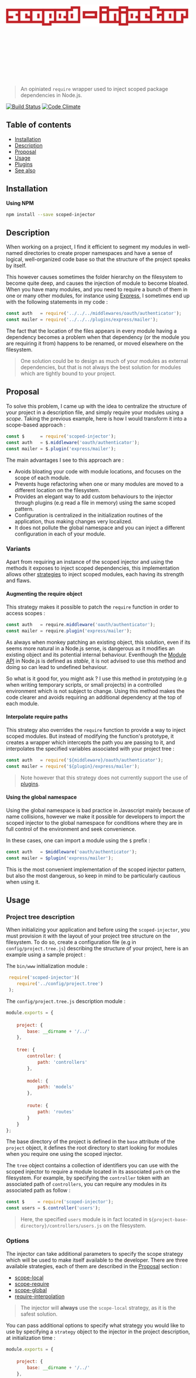 <h1 align="center">
	<br>
	<br>
	<br>
	<br>
	<br>
	<img width="600" src="https://github.com/HQarroum/scoped-injector/raw/master/docs/icon.png" alt="styleshift">
	<br>
	<br>
	<br>
	<br>
	<br>
</h1>

> An opiniated `require` wrapper used to inject scoped package dependencies in Node.js.

[![Build Status](https://travis-ci.org/HQarroum/scoped-injector.svg?branch=master)](https://travis-ci.org/HQarroum/scoped-injector) [![Code Climate](https://codeclimate.com/repos/55e34093e30ba072de0013d2/badges/acc2df5cc7f78c301ad9/gpa.svg)](https://codeclimate.com/repos/55e34093e30ba072de0013d2/feed)

## Table of contents

- [Installation](#installation)
- [Description](#description)
- [Proposal](#proposal)
- [Usage](#usage)
- [Plugins](#plugins)
- [See also](#see-also)

## Installation

**Using NPM**

```bash
npm install --save scoped-injector
```

## Description

When working on a project, I find it efficient to segment my modules in well-named directories to create proper namespaces and have a sense of logical, well-organized code base so that the structure of the project speaks by itself.

This however causes sometimes the folder hierarchy on the filesystem to become quite deep, and causes the injection of module to become bloated. When you have many modules, and you need to require a bunch of them in one or many other modules, for instance using [Express](https://expressjs.com), I sometimes end up with the following statements in my code :

```javascript
const auth   = require('../../../middlewares/oauth/authenticator');
const mailer = require('../../../plugins/express/mailer');
```

The fact that the location of the files appears in every module having a dependency becomes a problem when that dependency (or the module you are requiring it from) happens to be renamed, or moved elsewhere on the filesystem.

> One solution could be to design as much of your modules as external dependencies, but that is not always the best solution for modules which are tightly bound to your project.

## Proposal

To solve this problem, I came up with the idea to centralize the structure of your project in a description file, and simply require your modules using a *scope*. Taking the previous example, here is how I would transform it into a scope-based approach :

```javascript
const $      = require('scoped-injector');
const auth   = $.middleware('oauth/authenticator');
const mailer = $.plugin('express/mailer');
```

The main advantages I see to this approach are :

 * Avoids bloating your code with module locations, and focuses on the scope of each module.
 * Prevents huge refactoring when one or many modules are moved to a different location on the filesystem.
 * Provides an elegant way to add custom behaviours to the injector through plugins (e.g read a file in memory) using the same scoped pattern.
 * Configuration is centralized in the initialization routines of the application, thus making changes very localized.
 * It does not pollute the global namespace and you can inject a different configuration in each of your module.

### Variants

Apart from requiring an instance of the scoped injector and using the methods it exposes to inject scoped dependencies, this implementation allows other [strategies](#options) to inject scoped modules, each having its strength and flaws.

#### Augmenting the require object

This strategy makes it possible to patch the `require` function in order to access scopes :

```javascript
const auth   = require.middleware('oauth/authenticator');
const mailer = require.plugin('express/mailer');
```

As always when monkey patching an existing object, this solution, even if its seems more natural in a Node.js sense, is dangerous as it modifies an existing object and its potential internal behaviour. Eventhough the [Module API](https://nodejs.org/api/modules.html#modules_modules) in Node.js is defined as *stable*, it is not advised to use this method and doing so can lead to undefined behaviour.

So what is it good for, you might ask ? I use this method in prototyping (e.g when writing temporary scripts, or small projects) in a controlled environment which is not subject to change. Using this method makes the code clearer and avoids requiring an additional dependency at the top of each module.

#### Interpolate require paths

This strategy also overrides the `require` function to provide a way to inject scoped modules. But instead of modifying the function's prototype, it creates a wrapper which intercepts the path you are passing to it, and interpolates the specified variables associated with your project tree :

```javascript
const auth   = require('${middleware}/oauth/authenticator');
const mailer = require('${plugin}/express/mailer');
```

> Note however that this strategy does not currently support the use of [plugins](#plugins).

#### Using the global namespace

Using the global namespace is bad practice in Javascript mainly because of name collisions, however we make it possible for developers to import the scoped injector to the global namespace for conditions where they are in full control of the environment and seek convenience.

In these cases, one can import a module using the `$` prefix :

```javascript
const auth   = $middleware('oauth/authenticator');
const mailer = $plugin('express/mailer');
```

This is the most convenient implementation of the scoped injector pattern, but also the most dangerous, so keep in mind to be particularly cautious when using it.

## Usage

### Project tree description

When initializing your application and before using the `scoped-injector`, you must provision it with the layout of your project tree structure on the filesystem. To do so, create a configuration file (e.g in `config/project.tree.js`) describing the structure of your project, here is an example using a sample project :

The `bin/www` initialization module :

```javascript
 require('scoped-injector')(
    require('../config/project.tree')
 );
```

The `config/project.tree.js` description module :

```javascript
module.exports = {

    project: {
        base: __dirname + '/../'
    },

    tree: {
        controller: {
            path: 'controllers'
        },

        model: {
            path: 'models'
        },

        route: {
            path: 'routes'
        }
    }
};
```

The base directory of the project is defined in the `base` attribute of the `project` object, it defines the root directory to start looking for modules when you require one using the scoped injector.

The `tree` object contains a collection of identifiers you can use with the scoped injector to require a module located in its associated `path` on the filesystem. For example, by specifying the `controller` token with an associated path of `controllers`, you can require any modules in its associated path as follow :

```javascript
const $     = require('scoped-injector');
const users = $.controller('users');
```

> Here, the specified `users` module is in fact located in `${project-base-directory}/controllers/users.js` on the filesystem.

### Options

The injector can take additional parameters to specify the scope strategy which will be used to make itself available to the developer. There are three available strategies, each of them are described in the [Proposal](#proposal) section :

 - [scope-local](#proposal)
 - [scope-require](#patching-the-require-object)
 - [scope-global](#using-the-global-namespace)
 - [require-interpolation](#interpolate-require-paths)

 > The injector will **always** use the `scope-local` strategy, as it is the safest solution.

You can pass additional options to specify what strategy you would like to use by specifying a `strategy` object to the injector in the project description, at initialization time :

```javascript
module.exports = {

    project: {
        base: __dirname + '/../'
    },

    tree: { ... },
    
    strategy: {
        name: 'scope-global',
	parameters: {
	    prefix: '$'
	}
    }
};
```

This will cause the injector to use the `scope-global` strategy, and the identifiers defined in your project tree to be exported in the global namespace, prepended with the `$` character :

```javascript
const users = $controller('users');
```

> Each strategy can take an optional `parameters` object as an input to customize its behaviour.

## Plugins

This module comes with a plugin interface making it possible to add additional functionalities to the loader, which can then leverage the same scoped approach. This documentation will describe the built-in plugins.

### File Path Plugin

Instead of loading a module and returning the exported object, as `require` would do it, this plugin will return the absolute path of a specified module on the filesystem.

```js
const $ = require('../lib/index.js')({
  project: {
    base: __dirname + '/../'
  },
  tree: {
    controller: {
      path: 'controllers'
    }
  }
});

// The following two methods are equivalent, and will in both
// cases return the absolute path of the `users` module.
$.path.get('controllers/users');
$.path.controller('users');
```

### File Content Plugin

This plugin will read and return the content of a specified module on the filesystem.

```js
const $ = require('../lib/index.js')({
  project: {
    base: __dirname + '/../'
  },
  tree: {
    controller: {
      path: 'controllers'
    }
  }
});

// The following two methods are equivalent, and will in both
// cases return the content of the module file.
$.content.get('controllers/users');
$.content.controller('users');
```

> You can develop your own plugins, and place them into the `lib/modules` directory of this project. They will be automatically loaded at runtime.

## Additional Examples

The [examples](examples) directory contains various samples of code demonstrating how to use the scoped injector, the built-in strategies, and how to define and load your own strategy into the injector.

## See also

 - [Better local require() paths for Node.js](https://gist.github.com/branneman/8048520)
 - [Make the require in node.js to be always relative to the root folder of the project](https://stackoverflow.com/questions/10860244/how-to-make-the-require-in-node-js-to-be-always-relative-to-the-root-folder-of-t)
 - [The Node Module wrapper](https://nodejs.org/api/modules.html#modules_the_module_wrapper)
